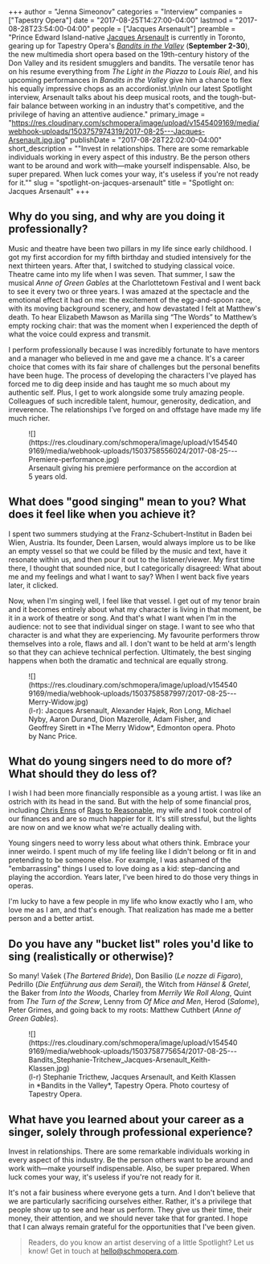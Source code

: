 +++
author = "Jenna Simeonov"
categories = "Interview"
companies = ["Tapestry Opera"]
date = "2017-08-25T14:27:00-04:00"
lastmod = "2017-08-28T23:54:00-04:00"
people = ["Jacques Arsenault"]
preamble = "Prince Edward Island-native [Jacques Arsenault](/scene/people/jacques-arsenault/) is currently in Toronto, gearing up for Tapestry Opera's [*Bandits in the Valley*](https://tapestryopera.com/bandits-in-the-valley/) (**September 2-30**), the new multimedia short opera based on the 19th-century history of the Don Valley and its resident smugglers and bandits. The versatile tenor has on his resume everything from *The Light in the Piazza* to *Louis Riel*, and his upcoming performances in *Bandits in the Valley* give him a chance to flex his equally impressive chops as an accordionist.\n\nIn our latest Spotlight interview, Arsenault talks about his deep musical roots, and the tough-but-fair balance between working in an industry that's competitive, and the privilege of having an attentive audience."
primary_image = "https://res.cloudinary.com/schmopera/image/upload/v1545409169/media/webhook-uploads/1503757974319/2017-08-25---Jacques-Arsenault.jpg.jpg"
publishDate = "2017-08-28T22:02:00-04:00"
short_description = "&quot;Invest in relationships. There are some remarkable individuals working in every aspect of this industry. Be the person others want to be around and work with—make yourself indispensable. Also, be super prepared. When luck comes your way, it&#039;s useless if you&#039;re not ready for it.&quot;"
slug = "spotlight-on-jacques-arsenault"
title = "Spotlight on: Jacques Arsenault"
+++

## Why do you sing, and why are you doing it professionally?

Music and theatre have been two pillars in my life since early childhood. I got my first accordion for my fifth birthday and studied intensively for the next thirteen years. After that, I switched to studying classical voice. Theatre came into my life when I was seven. That summer, I saw the musical *Anne of Green Gables* at the Charlottetown Festival and I went back to see it every two or three years. I was amazed at the spectacle and the emotional effect it had on me: the excitement of the egg-and-spoon race, with its moving background scenery, and how devastated I felt at Matthew's death. To hear Elizabeth Mawson as Marilla sing “The Words” to Matthew’s empty rocking chair: that was the moment when I experienced the depth of what the voice could express and transmit.

I perform professionally because I was incredibly fortunate to have mentors and a manager who believed in me and gave me a chance. It's a career choice that comes with its fair share of challenges but the personal benefits have been huge. The process of developing the characters I've played has forced me to dig deep inside and has taught me so much about my authentic self. Plus, I get to work alongside some truly amazing people. Colleagues of such incredible talent, humour, generosity, dedication, and irreverence. The relationships I’ve forged on and offstage have made my life much richer.

<figure data-type="image">![](https://res.cloudinary.com/schmopera/image/upload/v1545409169/media/webhook-uploads/1503758556024/2017-08-25---Premiere-performance.jpg)
<figcaption>Arsenault giving his premiere performance on the accordion at 5 years old.
</figcaption>
</figure>

## What does "good singing" mean to you? What does it feel like when you achieve it?

I spent two summers studying at the Franz-Schubert-Institut in Baden bei Wien, Austria. Its founder, Deen Larsen, would always implore us to be like an empty vessel so that we could be filled by the music and text, have it resonate within us, and then pour it out to the listener/viewer. My first time there, I thought that sounded nice, but I categorically disagreed: What about me and my feelings and what I want to say? When I went back five years later, it clicked.

Now, when I'm singing well, I feel like that vessel. I get out of my tenor brain and it becomes entirely about what my character is living in that moment, be it in a work of theatre or song. And that's what I want when I’m in the audience: not to see that individual singer on stage. I want to see who that character is and what they are experiencing. My favourite performers throw themselves into a role, flaws and all. I don't want to be held at arm's length so that they can achieve technical perfection. Ultimately, the best singing happens when both the dramatic and technical are equally strong.

<figure data-type="image">
![](https://res.cloudinary.com/schmopera/image/upload/v1545409169/media/webhook-uploads/1503758587997/2017-08-25---Merry-Widow.jpg)
<figcaption>(l-r): Jacques Arsenault, Alexander Hajek, Ron Long, Michael Nyby, Aaron Durand, Dion Mazerolle, Adam Fisher, and Geoffrey Sirett in *The Merry Widow*, Edmonton opera. Photo by Nanc Price.</figcaption>
</figure>

## What do young singers need to do more of? What should they do less of?

I wish I had been more financially responsible as a young artist. I was like an ostrich with its head in the sand. But with the help of some financial pros, including [Chris Enns](/authors/christopher-enns/) of [Rags to Reasonable](/chris-enns-rags-to-reasonable/), my wife and I took control of our finances and are so much happier for it. It's still stressful, but the lights are now on and we know what we're actually dealing with.

Young singers need to worry less about what others think. Embrace your inner weirdo. I spent much of my life feeling like I didn't belong or fit in and pretending to be someone else. For example, I was ashamed of the "embarrassing" things I used to love doing as a kid: step-dancing and playing the accordion. Years later, I've been hired to do those very things in operas.

I'm lucky to have a few people in my life who know exactly who I am, who love me as I am, and that's enough. That realization has made me a better person and a better artist.

## Do you have any "bucket list" roles you'd like to sing (realistically or otherwise)?

So many! Vašek (*The Bartered Bride*), Don Basilio (*Le nozze di Figaro*), Pedrillo (*Die Entführung aus dem Serail*), the Witch from *Hänsel & Gretel*, the Baker from *Into the Woods*, Charley from *Merrily We Roll Along*, Quint from *The Turn of the Screw*, Lenny from *Of Mice and Men*, Herod (*Salome*), Peter Grimes, and going back to my roots: Matthew Cuthbert (*Anne of Green Gables*).

<figure data-type="image">
![](https://res.cloudinary.com/schmopera/image/upload/v1545409169/media/webhook-uploads/1503758775654/2017-08-25---Bandits_Stephanie-Tritchew_Jacques-Arsenault_Keith-Klassen.jpg)
<figcaption>(l-r) Stephanie Tricthew, Jacques Arsenault, and Keith Klassen in *Bandits in the Valley*, Tapestry Opera. Photo courtesy of Tapestry Opera.</figcaption>
</figure>

## What have you learned about your career as a singer, solely through professional experience?

Invest in relationships. There are some remarkable individuals working in every aspect of this industry. Be the person others want to be around and work with—make yourself indispensable. Also, be super prepared. When luck comes your way, it's useless if you're not ready for it.

It's not a fair business where everyone gets a turn. And I don't believe that we are particularly sacrificing ourselves either. Rather, it's a privilege that people show up to see and hear us perform. They give us their time, their money, their attention, and we should never take that for granted. I hope that I can always remain grateful for the opportunities that I've been given.

>Readers, do you know an artist deserving of a little Spotlight? Let us know! Get in touch at [hello@schmopera.com](mailto:hello@schmopera.com).
